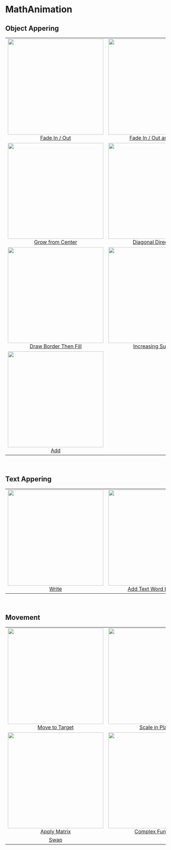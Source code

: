 # MathAnimation

## Object Appering
|                                                       |                                      |                                                  |
| :---------------------------------------------------: | :----------------------------------: | :----------------------------------------------: |
|<img width="300" src="https://user-images.githubusercontent.com/95124230/174217020-8a271bbd-6283-478a-8101-a7bbe0001ba5.gif"></br>[Fade In / Out](https://azarzadavila-manim.readthedocs.io/en/latest/animation.html#fade)|<img width="300" src="https://user-images.githubusercontent.com/95124230/174215393-e942fad6-c12f-4d85-bb9c-cabe781a8207.gif"></br>[Fade In / Out and Shift]()|<img width="300" src="https://user-images.githubusercontent.com/95124230/174218309-fd9804de-8529-430d-9e8a-27d3e3407e8e.gif"></br>[Grow from Edge](https://azarzadavila-manim.readthedocs.io/en/latest/animation.html#grow)|
|<img width="300" src="https://user-images.githubusercontent.com/95124230/174218544-ee74746c-6b48-4afb-96d5-bc9cf69a18c0.gif"></br>[Grow from Center](https://azarzadavila-manim.readthedocs.io/en/latest/animation.html#grow)|<img width="300" src="https://user-images.githubusercontent.com/95124230/174218733-39ee3e9d-9638-4b3b-a8f0-fda556f367c4.gif"></br>[Diagonal Directions](https://azarzadavila-manim.readthedocs.io/en/latest/animation.html#diagonal-directions)|<img width="300" src="https://user-images.githubusercontent.com/95124230/174222626-5a04a2f7-298d-45e9-adf0-80c636ce193a.gif"></br>[Create / Unreate](https://azarzadavila-manim.readthedocs.io/en/latest/animation.html#showcreation)|
|<img width="300" src="https://user-images.githubusercontent.com/95124230/174222859-5a95f14a-70d2-4629-bea0-42fc847812ba.gif"></br>[Draw Border Then Fill](https://azarzadavila-manim.readthedocs.io/en/latest/animation.html#drawborderthenfill)|<img width="300" src="https://user-images.githubusercontent.com/95124230/174223074-23fc860f-7c55-4903-bb39-bc12b02fee00.gif"></br>[Increasing Subsets](https://azarzadavila-manim.readthedocs.io/en/latest/animation.html#showincreasingsubsets)|<img width="300" src="https://user-images.githubusercontent.com/95124230/174223274-41d6ffe5-961f-4d86-8357-e04ac2107d58.gif"></br>[Submobjects One by One](https://azarzadavila-manim.readthedocs.io/en/latest/animation.html#showsubmojectsonebyone)|
|<img width="300" src="https://user-images.githubusercontent.com/95124230/174224958-5597af91-fdef-4a4c-99e2-b5d2d48521b3.png"></br>[Add](https://azarzadavila-manim.readthedocs.io/en/latest/animation.html#)| | |

<br>

## Text Appering
|                                                       |                                      |                                                  |
| :---------------------------------------------------: | :----------------------------------: | :----------------------------------------------: |
|<img width="300" src="https://user-images.githubusercontent.com/95124230/174223512-b03b9ff9-dd4b-4016-9e8a-691744c83b96.gif"></br>[Write](https://azarzadavila-manim.readthedocs.io/en/latest/animation.html#write)|<img width="300" src="https://user-images.githubusercontent.com/95124230/174223787-b9cdeb6b-f90e-45b1-81fc-7baf910e638f.gif"></br>[Add Text Word by Word](https://azarzadavila-manim.readthedocs.io/en/latest/animation.html#addtextwordbyword)| |

<br>

## Movement
|                                                       |                                      |                                                  |
| :---------------------------------------------------: | :----------------------------------: | :----------------------------------------------: |
|<img width="300" src="https://user-images.githubusercontent.com/95124230/174224486-37bfd010-f0c5-453e-a665-76bb216e01c6.gif"></br>[Move to Target](https://azarzadavila-manim.readthedocs.io/en/latest/animation.html#movetotarget)|<img width="300" src="https://user-images.githubusercontent.com/95124230/174225185-fd978ff2-9e38-4511-a1ee-07e2e0071c62.gif"></br>[Scale in Place](https://azarzadavila-manim.readthedocs.io/en/latest/animation.html#scaleinplace)|<img width="300" src="https://user-images.githubusercontent.com/95124230/174225341-22d593e8-7919-4d1e-8ac6-76da81f8abb9.gif"></br>[Shrink to Center](https://azarzadavila-manim.readthedocs.io/en/latest/animation.html#shrinktocenter)|
|<img width="300" src="https://user-images.githubusercontent.com/95124230/174225513-6a2fb5e5-b0f9-4070-82b0-83632928b852.gif"></br>[Apply Matrix](https://azarzadavila-manim.readthedocs.io/en/latest/animation.html#applymatrix)|<img width="300" src="https://user-images.githubusercontent.com/95124230/174225845-ec3cab88-091f-44d9-b81f-8478f4f64e24.gif"></br>[Complex Function](https://azarzadavila-manim.readthedocs.io/en/latest/animation.html#applycomplexfunction)|<img width="300" src="https://user-images.githubusercontent.com/95124230/174225978-559688c4-9eee-461c-8fa3-913f6f49e516.gif"></br>[Cyclic Replace](https://azarzadavila-manim.readthedocs.io/en/latest/animation.html#cyclicreplace)|
|[Swap](https://azarzadavila-manim.readthedocs.io/en/latest/animation.html#swap)| | |




